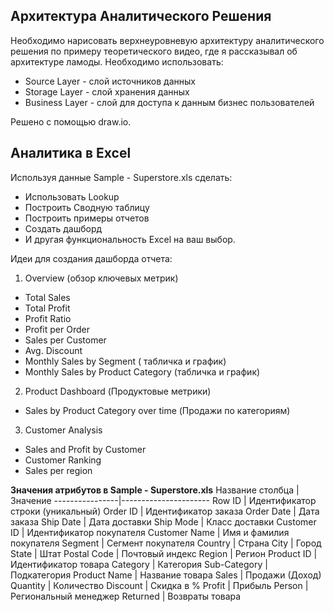 ## Архитектура Аналитического Решения
Необходимо нарисовать верхнеуровневую архитектуру аналитического решения по примеру теоретического видео, где я рассказывал об архитектуре ламоды. Необходимо использовать:
- Source Layer - слой источников данных
- Storage Layer - слой хранения данных 
- Business Layer - слой для доступа к данным бизнес пользователей

Решено с помощью draw.io. 


## Аналитика в Excel
Используя данные Sample - Superstore.xls сделать:
- Использовать Lookup
- Построить Сводную таблицу
- Построить примеры отчетов
- Создать дашборд
- И другая функциональность Excel на ваш выбор.

Идеи для создания дашборда отчета:
1. Overview (обзор ключевых метрик)
  - Total Sales 
  - Total Profit
  - Profit Ratio
  - Profit per Order
  - Sales per Customer
  - Avg. Discount
  - Monthly Sales by Segment ( табличка и график)
  - Monthly Sales by Product Category (табличка и график)
 2. Product Dashboard (Продуктовые метрики)
  - Sales by Product Category over time (Продажи по категориям)
 3. Customer Analysis
  - Sales and Profit by Customer
  - Customer Ranking
  - Sales per region


**Значения атрибутов в Sample - Superstore.xls**
Название столбца | Значение
----------------|----------------------
Row ID       | Идентификатор строки (уникальный)
Order ID   | Идентификатор заказа
Order Date   | Дата заказа
Ship Date      | Дата доставки
Ship Mode    | Класс доставки
Customer ID | Идентификатор покупателя
Customer Name     | Имя и фамилия покупателя
Segment   | Сегмент покупателя
Country     | Страна
City       | Город
State      | Штат
Postal Code   | Почтовый индекс
Region      | Регион
Product ID    | Идентификатор товара
Category | Категория
Sub-Category     | Подкатегория
Product Name   | Название товара
Sales     | Продажи (Доход)
Quantity       | Количество
Discount    | Скидка в %
Profit   | Прибыль
Person     | Региональный менеджер
Returned   | Возвраты товара 
